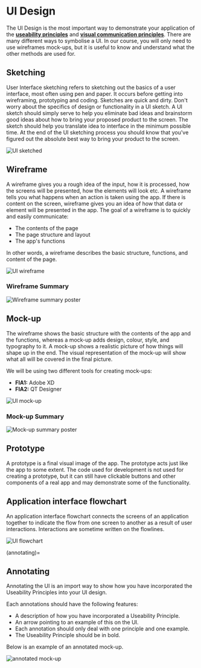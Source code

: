# UI Design

The UI Design is the most important way to demonstrate your application of the **[useability principles](../2_concepts/3-1_useability_principles.md)** and **[visual communication principles](../2_concepts/3-2_visual_communication.md)**. There are many different ways to symbolise a UI. In our course, you will only need to use wireframes mock-ups, but it is useful to know and understand what the other methods are used for.

## Sketching

User Interface sketching refers to sketching out the basics of a user interface, most often using pen and paper. It occurs before getting into wireframing, prototyping and coding. Sketches are quick and dirty. Don't worry about the specifics of design or functionality in a UI sketch. A UI sketch should simply serve to help you eliminate bad ideas and brainstorm good ideas about how to bring your proposed product to the screen. The sketch should help you translate idea to interface in the minimum possible time. At the end of the UI sketching process you should know that you've figured out the absolute best way to bring your product to the screen.

![UI sketched](./assets/ui_sketch.jpg)

## Wireframe

A wireframe gives you a rough idea of the input, how it is processed, how the screens will be presented, how the elements will look etc. A wireframe tells you what happens when an action is taken using the app. If there is content on the screen, wireframe gives you an idea of how that data or element will be presented in the app. The goal of a wireframe is to quickly and easily communicate:

- The contents of the page
- The page structure and layout
- The app's functions

In other words, a wireframe describes the basic structure, functions, and content of the page.

![UI wireframe](./assets/wireframe-example.png)

### Wireframe Summary

![Wireframe summary poster](assets/wireframe.png)

## Mock-up

The wireframe shows the basic structure with the contents of the app and the functions, whereas a mock-up adds design, colour, style, and typography to it. A mock-up shows a realistic picture of how things will shape up in the end. The visual representation of the mock-up will show what all will be covered in the final picture.

We will be using two different tools for creating mock-ups:

- **FIA1:** Adobe XD
- **FIA2:** QT Designer

![UI mock-up](./assets/mockup-example.png)

### Mock-up Summary

![Mock-up summary poster](assets/mock_up.png)

## Prototype

A prototype is a final visual image of the app. The prototype acts just like the app to some extent. The code used for development is not used for creating a prototype, but it can still have clickable buttons and other components of a real app and may demonstrate some of the functionality.

## Application interface flowchart

An application interface flowchart connects the screens of an application together to indicate the flow from one screen to another as a result of user interactions. Interactions are sometime written on the flowlines.

![UI flowchart](./assets/ui_flowchart.jpg)

(annotating)=
## Annotating

Annotating the UI is an import way to show how you have incorporated the Useability Principles into your UI design.

Each annotations should have the following features:

- A description of how you have incorporated a Useability Principle.
- An arrow pointing to an example of this on the UI.
- Each annotation should only deal with one principle and one example.
- The Useability Principle should be in bold.

Below is an example of an annotated mock-up.

![annotated mock-up](./assets/annotation.png)
